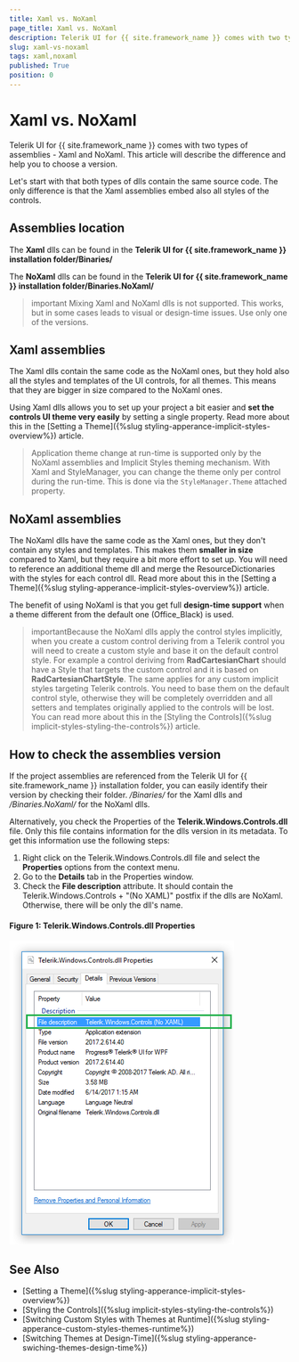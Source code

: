 ```yaml
---
title: Xaml vs. NoXaml
page_title: Xaml vs. NoXaml
description: Telerik UI for {{ site.framework_name }} comes with two types of assemblies - Xaml and NoXaml. This article will describe the difference and help you to choose a version. 
slug: xaml-vs-noxaml
tags: xaml,noxaml
published: True
position: 0
---
```


# Xaml vs. NoXaml

Telerik UI for {{ site.framework_name }} comes with two types of assemblies - Xaml and NoXaml. This article will describe the difference and help you to choose a version. 

Let's start with that both types of dlls contain the same source code. The only difference is that the Xaml assemblies embed also all styles of the controls. 

## Assemblies location

The __Xaml__ dlls can be found in the __Telerik UI for {{ site.framework_name }} installation folder/Binaries/__

The __NoXaml__ dlls can be found in the __Telerik UI for {{ site.framework_name }} installation folder/Binaries.NoXaml/__

>important Mixing Xaml and NoXaml dlls is not supported. This works, but in some cases leads to visual or design-time issues. Use only one of the versions. 

## Xaml assemblies

The Xaml dlls contain the same code as the NoXaml ones, but they hold also all the styles and templates of the UI controls, for all themes. This means that they are bigger in size compared to the NoXaml ones.

Using Xaml dlls allows you to set up your project a bit easier and __set the controls UI theme very easily__ by setting a single property. Read more about this in the [Setting a Theme]({%slug styling-apperance-implicit-styles-overview%}) article. 

> Application theme change at run-time is supported only by the NoXaml assemblies and Implicit Styles theming mechanism. With Xaml and StyleManager, you can change the theme only per control during the run-time. This is done via the `StyleManager.Theme` attached property. 

## NoXaml assemblies

The NoXaml dlls have the same code as the Xaml ones, but they don't contain any styles and templates. This makes them __smaller in size__ compared to Xaml, but they require a bit more effort to set up. You will need to reference an additional theme dll and merge the ResourceDictionaries with the styles for each control dll. Read more about this in the [Setting a Theme]({%slug styling-apperance-implicit-styles-overview%}) article.

The benefit of using NoXaml is that you get full __design-time support__ when a theme different from the default one (Office_Black) is used.

>importantBecause the NoXaml dlls apply the control styles implicitly, when you create a custom control deriving from a Telerik control you will need to create a custom style and base it on the default control style. For example a control deriving from **RadCartesianChart** should have a Style that targets the custom control and it is based on **RadCartesianChartStyle**. The same applies for any custom implicit styles targeting Telerik controls. You need to base them on the default control style, otherwise they will be completely overridden and all setters and templates originally applied to the controls will be lost. You can read more about this in the [Styling the Controls]({%slug implicit-styles-styling-the-controls%}) article.

## How to check the assemblies version

If the project assemblies are referenced from the Telerik UI for {{ site.framework_name }} installation folder, you can easily identify their version by checking their folder. */Binaries/* for the Xaml dlls and */Binaries.NoXaml/* for the NoXaml dlls.

Alternatively, you check the Properties of the **Telerik.Windows.Controls.dll** file. Only this file contains information for the dlls version in its metadata. To get this information use the following steps:

1. Right click on the Telerik.Windows.Controls.dll file and select the __Properties__ options from the context menu. 
2. Go to the __Details__ tab in the Properties window.
3. Check the __File description__ attribute. It should contain the Telerik.Windows.Controls + "(No XAML)" postfix if the dlls are NoXaml. Otherwise, there will be only the dll's name. 

#### Figure 1: Telerik.Windows.Controls.dll Properties
![Telerik.Windows.Controls.dll Properties](images/xaml-vs-noxaml-0.png)

## See Also
* [Setting a Theme]({%slug styling-apperance-implicit-styles-overview%})
* [Styling the Controls]({%slug implicit-styles-styling-the-controls%})
* [Switching Custom Styles with Themes at Runtime]({%slug styling-apperance-custom-styles-themes-runtime%})
* [Switching Themes at Design-Time]({%slug styling-apperance-swiching-themes-design-time%})
